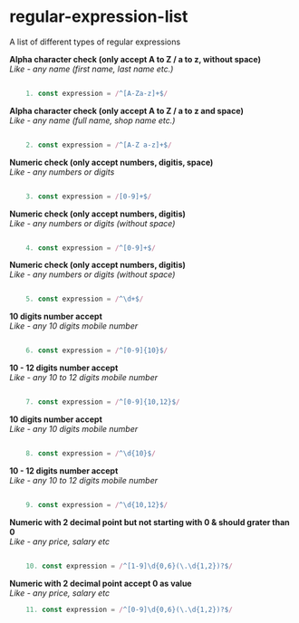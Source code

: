 # regular-expression-list
A list of different types of regular expressions 


**Alpha character check (only accept A to Z / a to z, without space)**  
*Like - any name (first name, last name etc.)*
```javascript

    1. const expression = /^[A-Za-z]+$/
```

**Alpha character check (only accept A to Z / a to z and space)**  
*Like - any name (full name, shop name etc.)*
```javascript

    2. const expression = /^[A-Z a-z]+$/
```

**Numeric check (only accept numbers, digitis, space)**  
*Like - any numbers or digits*
```javascript

    3. const expression = /[0-9]+$/
```

**Numeric check (only accept numbers, digitis)**  
*Like - any numbers or digits (without space)*
```javascript

    4. const expression = /^[0-9]+$/
```

**Numeric check (only accept numbers, digitis)**  
*Like - any numbers or digits (without space)*
```javascript

    5. const expression = /^\d+$/
```

**10 digits number accept**  
*Like - any 10 digits mobile number*
```javascript

    6. const expression = /^[0-9]{10}$/
```

**10 - 12 digits number accept**  
*Like - any 10 to 12 digits mobile number*
```javascript

    7. const expression = /^[0-9]{10,12}$/
```

**10 digits number accept**  
*Like - any 10 digits mobile number*
```javascript

    8. const expression = /^\d{10}$/
```

**10 - 12 digits number accept**  
*Like - any 10 to 12 digits mobile number*
```javascript

    9. const expression = /^\d{10,12}$/
```

**Numeric with 2 decimal point but not starting with 0 & should grater than 0**  
*Like - any price, salary etc*
```javascript

    10. const expression = /^[1-9]\d{0,6}(\.\d{1,2})?$/
```

**Numeric with 2 decimal point accept 0 as value**  
*Like - any price, salary etc*
```javascript
    11. const expression = /^[0-9]\d{0,6}(\.\d{1,2})?$/
```
